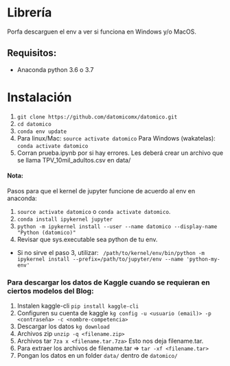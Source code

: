 # Librería

Porfa descarguen el env a ver si funciona en Windows y/o MacOS.


## Requisitos:
- Anaconda python 3.6 o 3.7

# Instalación
1. `git clone https://github.com/datomicomx/datomico.git`
2. `cd datomico`
3. `conda env update`
4. Para linux/Mac: `source activate datomico` Para Windows (wakatelas): `conda activate datomico` 
5. Corran prueba.ipynb por si hay errores. Les deberá crear un archivo que se llama TPV_10mil_adultos.csv en data/

#### Nota:
Pasos para que el kernel de jupyter funcione de acuerdo al env en anaconda: 
1. `source activate datomico` o `conda activate datomico`.
2. `conda install ipykernel jupyter`
3. `python -m ipykernel install --user --name datomico --display-name "Python (datomico)"`
4. Revisar que sys.executable sea python de tu env.
- Si no sirve el paso 3, utilizar: ` /path/to/kernel/env/bin/python -m ipykernel install --prefix=/path/to/jupyter/env --name 'python-my-env'`

### Para descargar los datos de Kaggle cuando se requieran en ciertos modelos del Blog:
1. Instalen kaggle-cli
`pip install kaggle-cli`
2. Configuren su cuenta de kaggle
`kg config -u <usuario (email)> -p <contraseña> -c <nombre-competencia>`
3. Descargar los datos
`kg download`
4. Archivos zip
`unzip -q <filename.zip>`
5. Archivos tar 
`7za x <filename.tar.7za>` Esto nos deja filename.tar. 
6. Para extraer los archivos de filename.tar => `tar -xf <filename.tar>`
7. Pongan los datos en un folder `data/` dentro de `datomico/`
